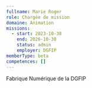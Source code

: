 ```yaml
---
fullname: Marie Roger
role: Chargée de mission
domaine: Animation
missions:
  - start: 2023-10-30
    end: 2026-10-30
    status: admin
    employer: DGFIP
memberType: beta
competences: []
---
```

Fabrique Numérique de la DGFIP